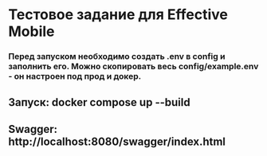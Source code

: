 # Тестовое задание для Effective Mobile

### Перед запуском необходимо создать .env в config и заполнить его. Можно скопировать весь config/example.env - он настроен под прод и докер.

## Запуск: docker compose up --build
## Swagger: http://localhost:8080/swagger/index.html
